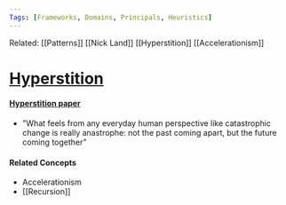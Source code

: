 ```yaml
---
Tags: [Frameworks, Domains, Principals, Heuristics]
---
```

Related: [[Patterns]] [[Nick Land]] [[Hyperstition]] [[Accelerationism]]

# [Hyperstition](http://hyperstition.org/)
#### [Hyperstition paper](http://xenopraxis.net/readings/carstens_hyperstition.pdf)
- "What feels from any everyday human perspective like catastrophic change is really anastrophe: not the past coming apart, but the future coming together”


#### Related Concepts
- Accelerationism
- [[Recursion]]
